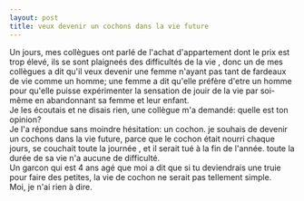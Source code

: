 ```yaml
---
layout: post
title: veux devenir un cochons dans la vie future
---
```


<p>Un jours, mes collègues ont parlé de l&#39;achat d&#39;appartement dont le prix est trop élevé, ils se sont plaigneés des difficultés de la vie , donc un de mes collègues a dit qu&#39;il veux devenir une femme n&#39;ayant pas tant de fardeaux de vie comme un homme; une femme a dit qu&#39;elle préfère d&#39;etre un homme pour qu&#39;elle puisse expérimenter la sensation de jouir de la vie par soi-même en abandonnant sa femme et leur enfant.<br />Je les écoutais et ne disais rien, une collègue m&#39;a demandé: quelle est ton opinion?<br />Je l&#39;a répondue sans moindre hésitation: un cochon. je souhais de devenir un cochons dans la vie future, parce que le cochon était nourri chaque jours, se couchait toute la journée , et il serait tué à la fin de l&#39;année. toute la durée de sa vie n&#39;a aucune de difficulté.<br />Un garcon qui est 4 ans agé que moi a dit que si tu deviendrais une truie pour faire des petites, la vie de cochon ne serait pas tellement simple.<br />Moi, je n&#39;ai rien à dire.</p>
<p></p>
